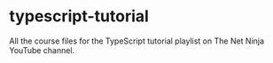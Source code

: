 # typescript-tutorial
All the course files for the TypeScript tutorial playlist on The Net Ninja YouTube channel.
